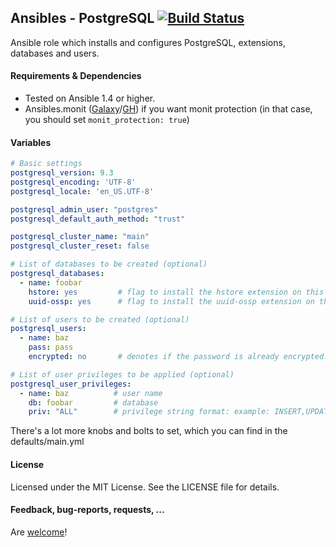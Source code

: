 ## Ansibles - PostgreSQL [![Build Status](https://travis-ci.org/Ansibles/postgresql.png)](https://travis-ci.org/Ansibles/postgresql)

Ansible role which installs and configures PostgreSQL, extensions, databases and users.


#### Requirements & Dependencies
- Tested on Ansible 1.4 or higher.
- Ansibles.monit ([Galaxy](https://galaxy.ansible.com/list#/roles/502)/[GH](https://github.com/Ansibles/monit)) if you want monit protection (in that case, you should set `monit_protection: true`)


#### Variables

```yaml
# Basic settings
postgresql_version: 9.3
postgresql_encoding: 'UTF-8'
postgresql_locale: 'en_US.UTF-8'

postgresql_admin_user: "postgres"
postgresql_default_auth_method: "trust"

postgresql_cluster_name: "main"
postgresql_cluster_reset: false

# List of databases to be created (optional)
postgresql_databases:
  - name: foobar
    hstore: yes         # flag to install the hstore extension on this database (yes/no)
    uuid-ossp: yes      # flag to install the uuid-ossp extension on this database (yes/no)

# List of users to be created (optional)
postgresql_users:
  - name: baz
    pass: pass
    encrypted: no       # denotes if the password is already encrypted.

# List of user privileges to be applied (optional)
postgresql_user_privileges:
  - name: baz          # user name
    db: foobar         # database
    priv: "ALL"        # privilege string format: example: INSERT,UPDATE/table:SELECT/anothertable:ALL
```

There's a lot more knobs and bolts to set, which you can find in the defaults/main.yml


#### License

Licensed under the MIT License. See the LICENSE file for details.


#### Feedback, bug-reports, requests, ...

Are [welcome](https://github.com/ansibles/postgresql/issues)!
